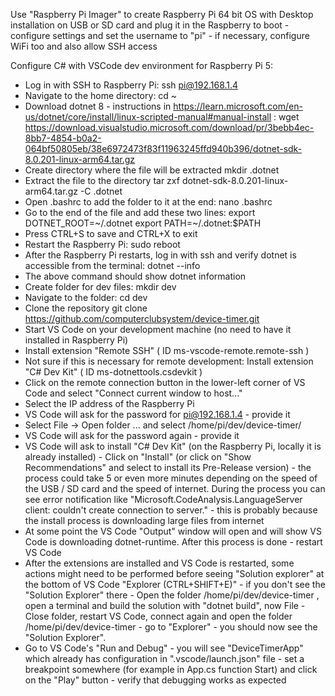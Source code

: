 Use "Raspberry Pi Imager" to create Raspberry Pi 64 bit OS with Desktop installation on USB or SD card and plug it in the Raspberry to boot - configure settings and set the username to "pi" - if necessary, configure WiFi too and also allow SSH access

Configure C# with VSCode dev environment for Raspberry Pi 5:
- Log in with SSH to Raspberry Pi:
ssh pi@192.168.1.4
- Navigate to the home directory:
cd ~
- Download dotnet 8 - instructions in  https://learn.microsoft.com/en-us/dotnet/core/install/linux-scripted-manual#manual-install :
wget https://download.visualstudio.microsoft.com/download/pr/3bebb4ec-8bb7-4854-b0a2-064bf50805eb/38e6972473f83f11963245ffd940b396/dotnet-sdk-8.0.201-linux-arm64.tar.gz
- Create directory where the file will be extracted
mkdir .dotnet
- Extract the file to the directory
tar zxf dotnet-sdk-8.0.201-linux-arm64.tar.gz -C .dotnet
- Open .bashrc to add the folder to it at the end:
nano .bashrc
- Go to the end of the file and add these two lines:
export DOTNET_ROOT=~/.dotnet
export PATH=~/.dotnet:$PATH
- Press CTRL+S to save and CTRL+X to exit
- Restart the Raspberry Pi:
sudo reboot
- After the Raspberry Pi restarts, log in with ssh and verify dotnet is accessible from the terminal:
dotnet --info
- The above command should show dotnet information
- Create folder for dev files:
mkdir dev
- Navigate to the folder:
cd dev
- Clone the repository
git clone https://github.com/computerclubsystem/device-timer.git
- Start VS Code on your development machine (no need to have it installed in Raspberry Pi)
- Install extension "Remote SSH" ( ID ms-vscode-remote.remote-ssh )
- Not sure if this is necessary for remote development: Install extension "C# Dev Kit" ( ID ms-dotnettools.csdevkit )
- Click on the remote connection button in the lower-left corner of VS Code and select "Connect current window to host..."
- Select the IP address of the Raspberry Pi
- VS Code will ask for the password for pi@192.168.1.4 - provide it
- Select File -> Open folder ... and select /home/pi/dev/device-timer/
- VS Code will ask for the password again - provide it
- VS Code will ask to install "C# Dev Kit" (on the Raspberry Pi, locally it is already installed) - Click on "Install" (or click on "Show Recommendations" and select to install its Pre-Release version) - the process could take 5 or even more minutes depending on the speed of the USB / SD card and the speed of internet. During the process you can see error notification like "Microsoft.CodeAnalysis.LanguageServer client: couldn't create connection to server." - this is probably because the install process is downloading large files from internet 
- At some point the VS Code "Output" window will open and will show VS Code is downloading dotnet-runtime. After this process is done - restart VS Code
- After the extensions are installed and VS Code is restarted, some actions might need to be performed before seeing "Solution explorer" at the bottom of VS Code "Explorer (CTRL+SHIFT+E)" - if you don't see the "Solution Explorer" there - Open the folder /home/pi/dev/device-timer , open a terminal and build the solution with "dotnet build", now File - Close folder, restart VS Code, connect again and open the folder /home/pi/dev/device-timer - go to "Explorer" - you should now see the "Solution Explorer".
- Go to VS Code's "Run and Debug" - you will see "DeviceTimerApp" which already has configuration in ".vscode/launch.json" file - set a breakpoint somewhere (for example in App.cs function Start) and click on the "Play" button - verify that debugging works as expected